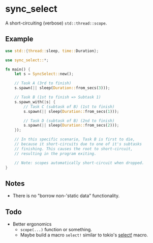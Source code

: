 # sync_select

A short-circuiting (verbose) `std::thread::scope`.

## Example

```rust
use std::{thread::sleep, time::Duration};

use sync_select::*;

fn main() {
    let s = SyncSelect::new();

    // Task A (3rd to finish)
    s.spawn(|| sleep(Duration::from_secs(3)));

    // Task B (1st to finish => Subtask 1)
    s.spawn_with(|s| {
        // Task C (subtask of B) (1st to finish)
        s.spawn(|| sleep(Duration::from_secs(1)));

        // Task D (subtask of B) (2nd to finish)
        s.spawn(|| sleep(Duration::from_secs(2)));
    });

    // In this specific scenario, Task B is first to die,
    // because it short-circuits due to one of it's subtasks
    // finishing. This causes the root to short-circuit,
    // resulting in the program exiting.

    // Note: scopes automatically short-circuit when dropped.
}
```

## Notes
- There is no "borrow non-'static data" functionality.

## Todo
- Better ergonomics
    - `scope(...)` function or something.
    - Maybe build a macro `select!` similar to tokio's [select!](https://docs.rs/tokio/1.41.1/tokio/macro.select.html) macro.